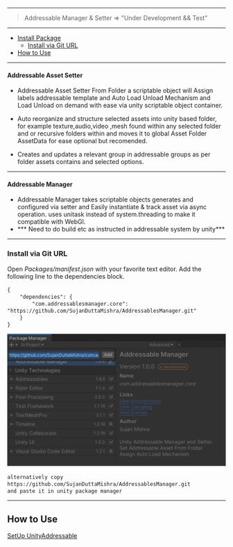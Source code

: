 ***
>Addressable Manager & Setter => "Under Development && Test"
***
- [Install Package](#install-package)
  - [Install via Git URL](#install-via-git-url)
- [How to Use](#how-to-use)

***
#### Addressable Asset Setter
* Addressable Asset Setter From Folder a scriptable object will Assign labels addressable template and Auto Load Unload Mechanism and Load Unload on demand with ease via unity scriptable object container.

* Auto reorganize and structure selected assets into unity based folder, for example texture,audio,video ,mesh found within any selected folder and or recursive folders within and moves it to global Asset Folder AssetData for ease optional but recomended.

* Creates and updates a relevant  group in addressable groups as per folder assets contains and selected options.

***

#### Addressable Manager
* Addressable Manager takes scriptable objects generates and configured via setter and Easily instantiate & track asset via async operation. uses unitask instead of system.threading to make it compatible with WebGl.
* *** Need to do build etc as instructed in addressable system by unity***

***

### Install via Git URL

Open *Packages/manifest.json* with your favorite text editor. Add the following line to the dependencies block.

    {
        "dependencies": {
            "com.addressablesmanager.core": "https://github.com/SujanDuttaMishra/AddressablesManager.git"
        }
    }
  <p align="center">
  <img width="600" src="Images/packagemanager.png" alt="logo">
  </p>

    alternatively copy 
    https://github.com/SujanDuttaMishra/AddressablesManager.git
    and paste it in unity package manager 
***
## How to Use

[SetUp UnityAddressable](SetUpUnityAddressable.md)



